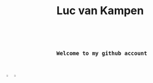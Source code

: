 <h1 align="center"> Luc van Kampen </h1>
<br>
<pre align="center">
    <h4> Welcome to my github account</h4>
</pre>
<div align="center" style="display: flex">
    <a href="#">
        <img src="https://frosty-williams-585379.netlify.app/.netlify/functions/repo-card?r=7&package=scyllo&label=lvkdotsh/scyllo" style="width: 49%; height: auto;"/>
    </a>
    <a href="#">
        <img src="https://frosty-williams-585379.netlify.app/.netlify/functions/repo-card?r=7&package=use-yup&label=lvkdotsh/use-yup" style="width: 49%; height: auto;"/>
    </a>
</div>
